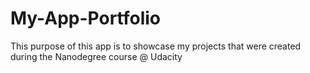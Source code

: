 # My-App-Portfolio

This purpose of this app is to showcase my projects that were created during the Nanodegree course @ Udacity
